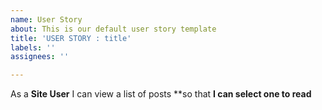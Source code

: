 ```yaml
---
name: User Story
about: This is our default user story template
title: 'USER STORY : title'
labels: ''
assignees: ''

---
```


As a **Site User** I can view a list of posts **so that **I can select one to read**
